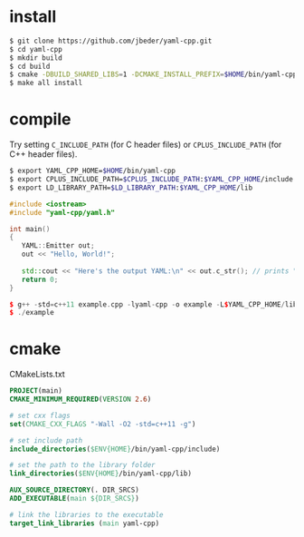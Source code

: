# install

```bash
$ git clone https://github.com/jbeder/yaml-cpp.git
$ cd yaml-cpp
$ mkdir build
$ cd build
$ cmake -DBUILD_SHARED_LIBS=1 -DCMAKE_INSTALL_PREFIX=$HOME/bin/yaml-cpp  ..
$ make all install
```

# compile

Try setting `C_INCLUDE_PATH` (for C header files) or `CPLUS_INCLUDE_PATH` (for C++ header files).

```bash
$ export YAML_CPP_HOME=$HOME/bin/yaml-cpp
$ export CPLUS_INCLUDE_PATH=$CPLUS_INCLUDE_PATH:$YAML_CPP_HOME/include
$ export LD_LIBRARY_PATH=$LD_LIBRARY_PATH:$YAML_CPP_HOME/lib
```

```c++
#include <iostream>
#include "yaml-cpp/yaml.h"

int main()
{
   YAML::Emitter out;
   out << "Hello, World!";
   
   std::cout << "Here's the output YAML:\n" << out.c_str(); // prints "Hello, World!"
   return 0;
}
```

```c++
$ g++ -std=c++11 example.cpp -lyaml-cpp -o example -L$YAML_CPP_HOME/lib
$ ./example
```

# cmake



CMakeLists.txt
```cmake
PROJECT(main)
CMAKE_MINIMUM_REQUIRED(VERSION 2.6)

# set cxx flags
set(CMAKE_CXX_FLAGS "-Wall -O2 -std=c++11 -g")

# set include path
include_directories($ENV{HOME}/bin/yaml-cpp/include)

# set the path to the library folder
link_directories($ENV{HOME}/bin/yaml-cpp/lib)

AUX_SOURCE_DIRECTORY(. DIR_SRCS)
ADD_EXECUTABLE(main ${DIR_SRCS})

# link the libraries to the executable
target_link_libraries (main yaml-cpp)
```

